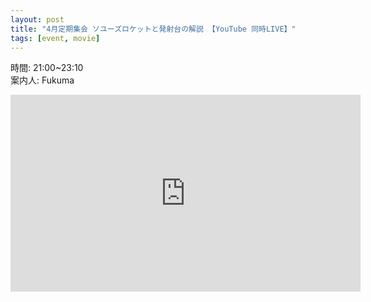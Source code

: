```yaml
---
layout: post
title: "4月定期集会 ソユーズロケットと発射台の解説 【YouTube 同時LIVE】"
tags: [event, movie]
---
```


時間: 21:00~23:10  
案内人: Fukuma  

<iframe width="560" height="315" src="https://www.youtube.com/embed/nV0ZPNPiHUM" frameborder="0" allow="accelerometer; autoplay; encrypted-media; gyroscope; picture-in-picture" allowfullscreen></iframe>
